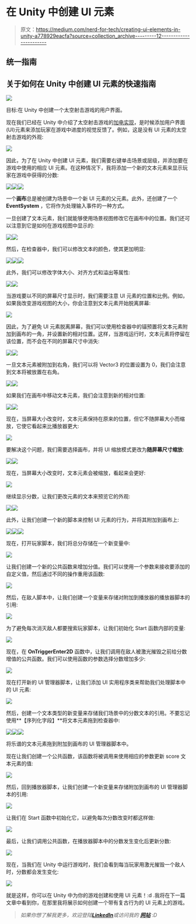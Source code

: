 # 在 Unity 中创建 UI 元素

> 原文：<https://medium.com/nerd-for-tech/creating-ui-elements-in-unity-a778929eacfa?source=collection_archive---------12----------------------->

## 统一指南

## 关于如何在 Unity 中创建 UI 元素的快速指南

![](img/419a2eb4594a59f7213d27563e6e8339.png)

目标:在 Unity 中创建一个太空射击游戏的用户界面。

现在我们已经在 Unity 中介绍了太空射击游戏的[加电实现](/nerd-for-tech/creating-a-power-up-for-your-game-in-unity-6810d73376a1)，是时候添加用户界面(UI)元素来添加玩家在游戏中进度的视觉反馈了。例如，这是没有 UI 元素的太空射击游戏的外观:

![](img/3678ebb5151963d3bedd664487cdc4a7.png)

因此，为了在 Unity 中创建 UI 元素，我们需要右键单击场景或层级，并添加要在游戏中使用的相应 UI 元素。在这种情况下，我将添加一个新的文本元素来显示玩家在游戏中获得的分数:

![](img/5143dd66e7830c3a711e17850d9e6d4e.png)![](img/faedf4f19bc0affff914349d6b8892d5.png)![](img/ee1f420be3352d2c46d3ed9b1dbc7c18.png)

一个**画布**总是被创建为场景中一个新 UI 元素的父元素。此外，还创建了一个 **EventSystem** ，它将作为处理输入事件的一种方式。

一旦创建了文本元素，我们就能够使用场景视图修改它在画布中的位置。我们还可以注意到它是如何在游戏视图中显示的:

![](img/edfbf091bf8efee459337958148f78c4.png)![](img/7bfc4b0ada7297be913123e8c5c203d5.png)

然后，在检查器中，我们可以修改文本的颜色，使其更加明显:

![](img/1b6e5ea481ede084ef4ed68ce69a67a0.png)![](img/767ee3ce8adcf40a9061799e0577d1ed.png)![](img/a657f34b27ca550cfd5197595ecaf422.png)

此外，我们可以修改字体大小、对齐方式和溢出等属性:

![](img/86373040bda284e2e2b50478d5f9fcc8.png)![](img/a90091d4fcec7b0ac821af00d1b0ebcf.png)

当游戏要以不同的屏幕尺寸显示时，我们需要注意 UI 元素的位置和比例。例如，如果我改变游戏视图的大小，你会注意到文本元素开始脱离屏幕:

![](img/0a45a1d7b0f715ecc4514a8d87308bd9.png)

因此，为了避免 UI 元素脱离屏幕，我们可以使用检查器中的锚预置将文本元素附加到画布的一角，并设置新的相对位置。这样，当游戏运行时，文本元素将停留在该位置，而不会在不同的屏幕尺寸中消失:

![](img/cc9af02e111cd12017aaee55ef993504.png)![](img/149c142dce103663a2d6c4666c9802f3.png)

一旦文本元素被附加到右角，我们可以将 Vector3 的位置设置为 0，我们会注意到文本将被放置在右角。

![](img/54e473d04c336ec719c08ee16533223b.png)![](img/1b07ed69555925a1a85aaec126c3e9d1.png)

如果我们在画布中移动文本元素，我们会注意到新的相对位置:

![](img/c6ceab5a57a87aa93ca79dab38d36e89.png)![](img/5894d9c45a5ef56666ccb531caeb410c.png)

现在，当屏幕大小改变时，文本元素保持在原来的位置，但它不随屏幕大小而缩放，它使它看起来比播放器更大:

![](img/b936ebf68276f76fbb1d63aed35cd312.png)

要解决这个问题，我们需要选择画布，并将 UI 缩放模式更改为**随屏幕尺寸缩放**:

![](img/d1c1da7724da071bfbd8e54575458a88.png)![](img/0e9f76705ab03d5e766eac70f9f18ba5.png)

现在，当屏幕大小改变时，文本元素会被缩放，看起来会更好:

![](img/356bb17a9b8e9a60506c5e767340b7ff.png)

继续显示分数，让我们更改元素的文本来预览它的外观:

![](img/50bb39ad01ec1fd90da6b23b6e3b6a4f.png)![](img/5ac9f6d29e467b8c7a406d53ac44958e.png)

此外，让我们创建一个新的脚本来控制 UI 元素的行为，并将其附加到画布上:

![](img/ed39239835e7850a9b57c3506176f7c4.png)![](img/0c50b8c92117d68fd34b21a98cd51e62.png)![](img/7c6daefe6a8c04a4815196cccdaaafb2.png)

现在，打开玩家脚本，我们将总分存储在一个新变量中:

![](img/ac91d6a555b51f18c12d63a1dde4c966.png)

让我们创建一个新的公共函数来增加分值。我们可以使用一个参数来接收要添加的自定义值，然后通过不同的操作重用该函数:

![](img/77dcb6f9027dc70483c4d8b91091c881.png)

然后，在敌人脚本中，让我们创建一个变量来存储对附加到播放器的播放器脚本的引用:

![](img/379199bf5cdcc21e248bc938b53148c2.png)

为了避免每次消灭敌人都要搜索玩家脚本，让我们初始化 Start 函数内部的变量:

![](img/43724609a18b3713a602d4d8debb1d15.png)

现在，在 **OnTriggerEnter2D** 函数中，让我们调用在敌人被激光摧毁之前给分数增值的公共函数。我们可以使用函数的参数选择分数增加多少:

![](img/f85c0b535998c507e3b656566ef65f60.png)

现在打开新的 UI 管理器脚本，让我们添加 UI 实用程序类来帮助我们处理脚本中的 UI 元素:

![](img/de5f61bdb45935251765893fe58d346c.png)

然后，创建一个文本类型的新变量来存储我们场景中的分数文本的引用。不要忘记使用**【序列化字段】**将文本元素拖到检查器中:

![](img/3ee70cbe9047d2a6380426e392a2dff9.png)![](img/f6b0cefbb01bcfd2b50c7142e0fc8ffb.png)![](img/121bb37b65feed2fc2522246c6167fe8.png)

将乐谱的文本元素拖到附加到画布的 UI 管理器脚本中。

现在让我们创建一个公共函数，该函数将被调用来使用相应的参数更新 score 文本元素的值:

![](img/e069a0748f24a5384c93c2f5ab826de5.png)

然后，回到播放器脚本，让我们创建一个新变量来存储附加到画布的 UI 管理器脚本的引用:

![](img/02c0e439873d29beeb06d5b05782510b.png)

让我们在 Start 函数中初始化它，以避免每次分数改变时都这样做:

![](img/f2ed23d5dbd0f0cb69aa1a3af6dbcb5a.png)

最后，让我们调用公共函数，在播放器脚本中的分数发生变化后更新分数:

![](img/e143be4afa4401f20f4f30bf5d3e76e2.png)

现在，当我们在 Unity 中运行游戏时，我们会看到每当玩家用激光摧毁一个敌人时，分数都会发生变化:

![](img/2626a59a978373dfb30f412976313984.png)

就是这样，你可以在 Unity 中为你的游戏创建和使用 UI 元素！:d .我将在下一篇文章中看到你，在那里我将展示如何创建一个带有复古行为的 UI 元素上的游戏。

> *如果你想了解我更多，欢迎登陆*[***LinkedIn***](https://www.linkedin.com/in/fas444/)**或访问我的* [***网站***](http://fernandoalcasan.com/) *:D**